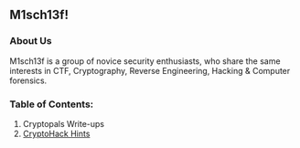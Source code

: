 ## M1sch13f!

### About Us
M1sch13f is a group of novice security enthusiasts, who share the same interests in CTF, Cryptography, Reverse Engineering, Hacking & Computer forensics.

### Table of Contents:
1. Cryptopals Write-ups 
2. [CryptoHack Hints](./cryptohack.md)
